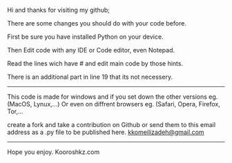 Hi and thanks for visiting my github;

There are some changes you should do with your code before.

First be sure you have installed Python on your device.

Then Edit code with any IDE or Code editor, even Notepad.

Read the lines wich have # and edit main code by those hints.

There is an additional part in line 19 that its not necessery.

----------- ----------- -------------- ----------- ----------- 

This code is made for windows and if you set down the other versions
eg. (MacOS, Lynux,...)
Or even on diffrent browsers 
eg. (Safari, Opera, Firefox, Tor,...

create a fork and take a contribution on Github or send them to this email address as a .py file to be published here.
kkomeilizadeh@gmail.com

----------- ----------- -------------- ----------- ----------- 

Hope you enjoy.
Kooroshkz.com
